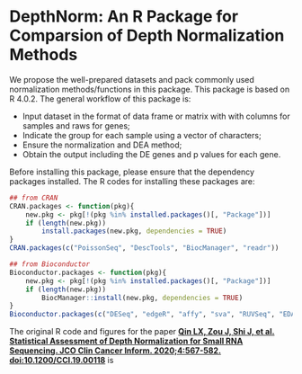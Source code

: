 # DepthNorm: An R Package for Comparsion of Depth Normalization Methods

We propose the well-prepared datasets and pack commonly used normalization methods/functions in this package. This package is based on R 4.0.2. The general workflow of this package is: 
* Input dataset in the format of data frame or matrix with with columns for samples and raws for genes;
* Indicate the group for each sample using a vector of characters;
* Ensure the normalization and DEA method;
* Obtain the output including the DE genes and p values for each gene.

Before installing this package, please ensure that the dependency packages installed. The R codes for installing these packages are:

```R
## from CRAN
CRAN.packages <- function(pkg){
    new.pkg <- pkg[!(pkg %in% installed.packages()[, "Package"])]
    if (length(new.pkg)) 
        install.packages(new.pkg, dependencies = TRUE)
}
CRAN.packages(c("PoissonSeq", "DescTools", "BiocManager", "readr"))

## from Bioconductor
Bioconductor.packages <- function(pkg){
    new.pkg <- pkg[!(pkg %in% installed.packages()[, "Package"])]
    if (length(new.pkg)) 
        BiocManager::install(new.pkg, dependencies = TRUE)
}
Bioconductor.packages(c("DESeq", "edgeR", "affy", "sva", "RUVSeq", "EDASeq", "limma", "preprocessCore", "ffpe", "Biobase", "vsn"))
```

The original R code and figures for the paper [**Qin LX, Zou J, Shi J, et al. Statistical Assessment of Depth Normalization for Small RNA Sequencing. JCO Clin Cancer Inform. 2020;4:567-582. doi:10.1200/CCI.19.00118**](https://pubmed.ncbi.nlm.nih.gov/32598180/) is 
